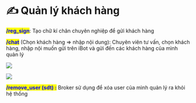 # ✍ Quản lý khách hàng

<mark style="color:blue;">**/reg\_sign**</mark>: Tạo chữ kí chân chuyên nghiệp để gửi khách hàng

<mark style="color:blue;">**/chat**</mark> (Chọn khách hàng => nhập nội dung): Chuyên viên tư vấn, chọn khách hàng,  nhập nội muốn gửi trên iBot và gửi đến các khách hàng của mình quản lý

![](../.gitbook/assets/photo\_2023-03-14\_17-44-19.jpg)

![](../.gitbook/assets/photo\_2023-03-14\_17-44-44.jpg)

<mark style="color:blue;">**/remove\_user (sdt) :**</mark> Broker sử dụng để xóa user của mình quản lý ra khỏi hệ thống
